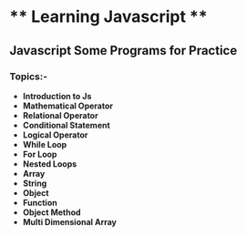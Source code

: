 # ** Learning Javascript **
## Javascript Some Programs for Practice
### Topics:-
- **Introduction to Js**
- **Mathematical Operator**
- **Relational Operator**
- **Conditional Statement**
- **Logical Operator**
- **While Loop**
- **For Loop**
- **Nested Loops**
- **Array**
- **String**
- **Object**
- **Function**
- **Object Method**
- **Multi Dimensional Array**
